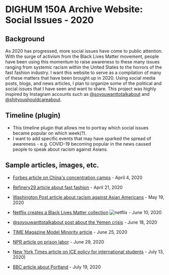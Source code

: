 # DIGHUM 150A Archive Website: Social Issues - 2020

## Background
As 2020 has progressed, more social issues have come to public attention. With the surge of activism from the Black Lives Matter movement, people have been using this momentum to raise awareness to these many issues ranging from systemic racism within the United States to the horrors of the fast fashion industry. I want this website to serve as a compilation of many of these matters that have been brought up in 2020. Using social media posts, blogs, and news articles, I plan to organize some of the political and social issues that I have seen and want to share. This project was highly inspired by Instagram accounts such as [@soyouwanttotalkabout](https://www.instagram.com/soyouwanttotalkabout/?hl=en) and [@shityoushouldcareabout](https://www.instagram.com/shityoushouldcareabout/?hl=en).


## Timeline (plugin)
- This timeline plugin that allows me to portray which social issues became popular on which week(?).
- I want to add specific events that may have sparked the spread of awareness - e.g. COVID-19 becoming popular in the news caused people to speak about racism against Asians.


## Sample articles, images, etc.
- [Forbes article on China's concentration camps](https://www.forbes.com/sites/ewelinaochab/2020/04/04/the-fate-of-uighur-muslims-in-china-from-re-education-camps-to-forced-labor/#38a6d7f52f73) - April 4, 2020
- [Refinery29 article about fast fashion](https://www.refinery29.com/en-us/2020/04/9714553/coronavirus-effect-on-fast-fashion) - April 21, 2020
- [Washington Post article about racism against Asian Americans](https://www.washingtonpost.com/business/2020/05/19/asian-american-discrimination/) - May 19, 2020
- [Netflix creates a Black Lives Matter collection](https://www.wfla.com/entertainment-news/netflix-launches-black-lives-matter-collection/)
![netflix](netflix-black-lives-matter.jpg) - June 10, 2020

- [@soyouwanttotalkabout post about the Yemen crisis](https://www.instagram.com/p/CBl5g3-HxZD/) - June 18, 2020
- [TIME Magazine Model Minority article](https://time.com/5859206/anti-asian-racism-america/) - June 25, 2020
- [NPR article on prison labor](https://www.npr.org/2020/06/29/884989263/the-uncounted-workforce) - June 29, 2020
- [New York Times article on ICE policy for international students](https://www.nytimes.com/2020/07/07/us/student-visas-coronavirus.html) - July 13, 2020)
- [BBC article about Portland](https://www.bbc.com/news/world-us-canada-53466718) - July 19, 2020
